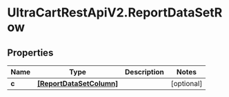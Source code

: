# UltraCartRestApiV2.ReportDataSetRow

## Properties
Name | Type | Description | Notes
------------ | ------------- | ------------- | -------------
**c** | [**[ReportDataSetColumn]**](ReportDataSetColumn.md) |  | [optional] 


